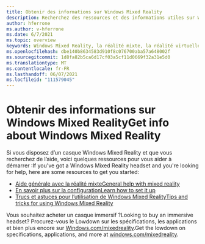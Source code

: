 ```yaml
---
title: Obtenir des informations sur Windows Mixed Reality
description: Recherchez des ressources et des informations utiles sur Windows Mixed Reality.
author: hferrone
ms.author: v-hferrone
ms.date: 6/7/2021
ms.topic: overview
keywords: Windows Mixed Reality, la réalité mixte, la réalité virtuelle, VR, MR,
ms.openlocfilehash: dbe140b8634583d910f8c076700aba57a648002f
ms.sourcegitcommit: 1d8fa82b5ca6d17cf03a5cf11d0669f32a31e5d0
ms.translationtype: MT
ms.contentlocale: fr-FR
ms.lasthandoff: 06/07/2021
ms.locfileid: "111579045"
---
```

# <a name="get-info-about-windows-mixed-reality"></a><span data-ttu-id="805c6-104">Obtenir des informations sur Windows Mixed Reality</span><span class="sxs-lookup"><span data-stu-id="805c6-104">Get info about Windows Mixed Reality</span></span>

<span data-ttu-id="805c6-105">Si vous disposez d’un casque Windows Mixed Reality et que vous recherchez de l’aide, voici quelques ressources pour vous aider à démarrer :</span><span class="sxs-lookup"><span data-stu-id="805c6-105">If you've got a Windows Mixed Reality headset and you're looking for help, here are some resources to get you started:</span></span>

* [<span data-ttu-id="805c6-106">Aide générale avec la réalité mixte</span><span class="sxs-lookup"><span data-stu-id="805c6-106">General help with mixed reality</span></span>](index.yml)
* [<span data-ttu-id="805c6-107">En savoir plus sur la configuration</span><span class="sxs-lookup"><span data-stu-id="805c6-107">Learn how to set it up</span></span>](set-up-windows-mixed-reality.md)
* [<span data-ttu-id="805c6-108">Trucs et astuces pour l’utilisation de Windows Mixed Reality</span><span class="sxs-lookup"><span data-stu-id="805c6-108">Tips and tricks for using Windows Mixed Reality</span></span>](https://support.microsoft.com/tips/home)

<span data-ttu-id="805c6-109">Vous souhaitez acheter un casque immersif ?</span><span class="sxs-lookup"><span data-stu-id="805c6-109">Looking to buy an immersive headset?</span></span> <span data-ttu-id="805c6-110">Procurez-vous le Lowdown sur les spécifications, les applications et bien plus encore sur [Windows.com/mixedreality](https://www.microsoft.com/mixed-reality/windows-mixed-reality?rtc=1).</span><span class="sxs-lookup"><span data-stu-id="805c6-110">Get the lowdown on specifications, applications, and more at [windows.com/mixedreality](https://www.microsoft.com/mixed-reality/windows-mixed-reality?rtc=1).</span></span>